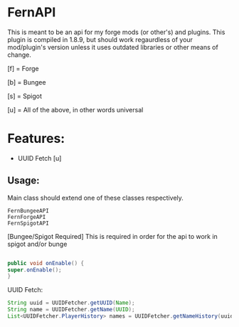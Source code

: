 # FernAPI
This is meant to be an api for my forge mods (or other's) and plugins. This plugin is compiled in 1.8.9, but should work regaurdless of your mod/plugin's version unless it uses outdated libraries or other means of change.

[f] = Forge

[b] = Bungee

[s] = Spigot

[u] = All of the above, in other words universal

# Features:
- UUID Fetch [u]

## Usage:
Main class should extend one of these classes respectively.
```
FernBungeeAPI
FernForgeAPI
FernSpigotAPI
```
[Bungee/Spigot Required] This is required in order for the api to work in spigot and/or bunge
```java

public void onEnable() {
super.onEnable();
}
```

UUID Fetch:
```java
String uuid = UUIDFetcher.getUUID(Name);
String name = UUIDFetcher.getName(UUID);
List<UUIDFetcher.PlayerHistory> names = UUIDFetcher.getNameHistory(uuidPlayer);
```
